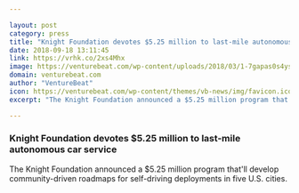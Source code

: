 ```yaml
---

layout: post
category: press
title: "Knight Foundation devotes $5.25 million to last-mile autonomous car service"
date: 2018-09-18 13:11:45
link: https://vrhk.co/2xs4Mhx
image: https://venturebeat.com/wp-content/uploads/2018/03/1-7gapas0s4yszhfqxyhawgw.jpeg?fit=1731%2C966&strip=all
domain: venturebeat.com
author: "VentureBeat"
icon: https://venturebeat.com/wp-content/themes/vb-news/img/favicon.ico
excerpt: "The Knight Foundation announced a $5.25 million program that'll develop community-driven roadmaps for self-driving deployments in five U.S. cities."

---
```


### Knight Foundation devotes $5.25 million to last-mile autonomous car service

The Knight Foundation announced a $5.25 million program that'll develop community-driven roadmaps for self-driving deployments in five U.S. cities.